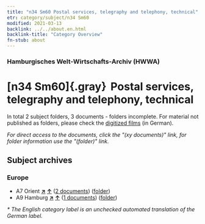 ```yaml
---
title: "n34 Sm60 Postal services, telegraphy and telephony, technical"
etr: category/subject/n34 Sm60
modified: 2021-03-13
backlink: ../../about.en.html
backlink-title: "Category Overview"
fn-stub: about
---
```


### Hamburgisches Welt-Wirtschafts-Archiv (HWWA)
# [n34 Sm60]{.gray}&#8201; Postal services, telegraphy and telephony, technical&#160; 





In total 2 subject folders, 3 documents - folders incomplete.
For material not published as folders, please check the [digitized films](/film/h1_sh) (in German).

_For direct access to the documents, click the "(xy documents)" link, for folder information use the "(folder)" link._

## Subject archives



### Europe

- A7 Orient [**&nearr;**](../../../geo/i/140902/about.en.html "Orient (all folders)") [**&uarr;**](../../../geo/about.en.html#A7 "Country category system") (<a href="https://pm20.zbw.eu/dfgview/sh/140902,145675" title="about: Orient : Postal services, telegraphy and telephony, technical" target="_blank">2 documents</a>) ([folder](http://purl.org/pressemappe20/folder/sh/140902,145675))
- A9 Hamburg [**&nearr;**](../../../geo/i/140905/about.en.html "Hamburg (all folders)") [**&uarr;**](../../../geo/about.en.html#A9 "Country category system") (<a href="https://pm20.zbw.eu/dfgview/sh/140905,145675" title="about: Hamburg : Postal services, telegraphy and telephony, technical" target="_blank">1 documents</a>) ([folder](http://purl.org/pressemappe20/folder/sh/140905,145675))


_* The English category label is an unchecked automated translation of the German label._

